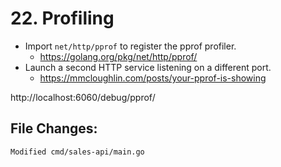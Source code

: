 # 22. Profiling

- Import `net/http/pprof` to register the pprof profiler.
  - https://golang.org/pkg/net/http/pprof/
- Launch a second HTTP service listening on a different port.
  - https://mmcloughlin.com/posts/your-pprof-is-showing

http://localhost:6060/debug/pprof/


## File Changes:

```
Modified cmd/sales-api/main.go
```